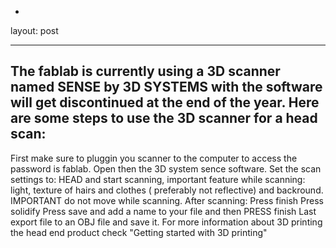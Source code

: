 -
layout: post

---
The fablab is currently using a 3D scanner named SENSE by 3D SYSTEMS with the software will get discontinued at the end of the year. 
Here are some steps to use the 3D scanner for a head scan:
---

First make sure to pluggin you scanner to the computer to access the password is fablab. Open then the 3D system sence software. 
Set the scan settings to: HEAD
and start scanning, important feature while scanning: light, texture of hairs and clothes ( preferably not reflective) and backround.
IMPORTANT do not move while scanning.
After scanning: 
Press finish
Press solidify
Press save and add a name to your file
and then 
PRESS finish
Last export file to an OBJ file and save it.
For more information about 3D printing the head end product check "Getting started with 3D printing"